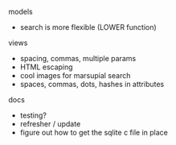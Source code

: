 models
- search is more flexible (LOWER function)

views
- spacing, commas, multiple params
- HTML escaping
- cool images for marsupial search
- spaces, commas, dots, hashes in attributes

docs
- testing?
- refresher / update
- figure out how to get the sqlite c file in place
